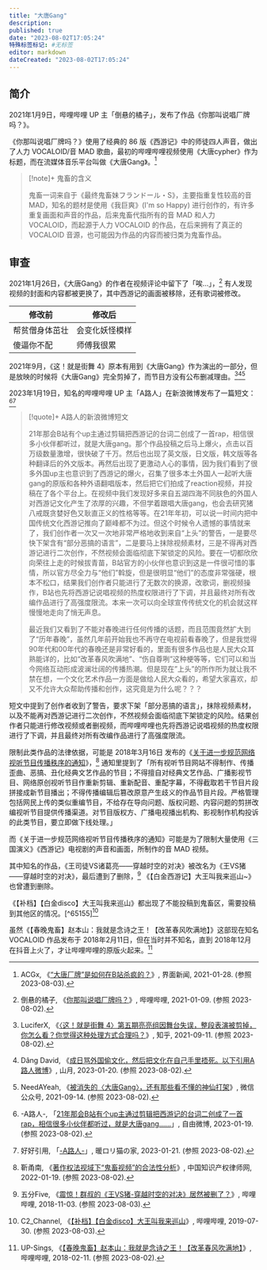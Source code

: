 ```yaml
---
title: "大唐Gang"
description:
published: true
date: "2023-08-02T17:05:24"
特殊标签标记: #无标签
editor: markdown
dateCreated: "2023-08-02T17:05:24"
---
```


## 简介

2021年1月9日，哔哩哔哩 UP 主「倒悬的橘子」，发布了作品《你那叫说唱厂牌吗？》。

《你那叫说唱厂牌吗？》使用了经典的 86 版《西游记》中的师徒四人声音，做出了人力 VOCALOID/音 MAD 歌曲，最初的哔哩哔哩视频使用《大唐cypher》作为标题，而在流媒体音乐平台叫做《大唐Gang》。[^VU6L1]

[^VU6L1]: ACGx, 《[“大唐厂牌”是如何在B站杀疯的？](https://archive.is/VU6L1 "https://www.jiemian.com/article/5610981.html")》, 界面新闻, 2021-01-28. (参照 2023-08-03).

> [!note]+ 鬼畜的含义
>
> 鬼畜一词来自于《最终鬼畜妹フランドール・S》，主要指重复性较高的音 MAD，知名的题材是使用《我巨爽》(I'm so Happy) 进行创作的，有许多重复画面和声音的作品，后来鬼畜代指所有的音 MAD 和人力 VOCALOID，而起源于人力 VOCALOID 的作品，在后来拥有了真正的 VOCALOID 音源，也可能因为作品的内容而被归类为鬼畜作品。

## 审查

2021年1月26日，《大唐Gang》的作者在视频评论中留下了「唉...」，[^11M7L8] 有人发现视频的封面和内容都被更换了，其中西游记的画面被移除，还有歌词被修改。

[^11M7L8]: 倒悬的橘子, 《[你那叫说唱厂牌吗？](https://web.archive.org/web/20230418185916/https://www.bilibili.com/video/BV19K411M7L8/)》, 哔哩哔哩, 2021-01-09. (参照 2023-08-02).

| 修改前         | 修改后         |
| -------------- | -------------- |
| 帮贫僧身体茁壮 | 会变化妖怪模样 |
| 傻逼你不配     | 师傅我很累     |

2021年9月，《这！就是街舞 4》原本有用到《大唐Gang》作为演出的一部分，但是放映的时候将《大唐Gang》完全剪掉了，而节目方没有公布删减理由。[^RdZbN][^bf89c][^261wl]

[^RdZbN]: LuciferX, 《[〈这！就是街舞 4〉第五期亮亮组因舞台失误，整段表演被剪掉，你怎么看？你觉得这种处理方式合理吗？](https://archive.is/RdZbN "https://www.zhihu.com/question/486251918")》, 知乎, 2021-09-11. (参照 2023-08-02).

[^bf89c]: Dâng David, 《[成日骂外国偷文化，然后把文化在自己手里捂死。以下引用A路人微博](https://web.archive.org/web/20230802120258/https://sanguok.com/microblog/25f74bf89c/)》, 山月, 2023-01-20. (参照 2023-08-02).

[^261wl]: NeedAYeah, 《[被消失的〈大唐Gang〉，还有那些看不懂的神仙打架](https://archive.is/261wl "http://mp.weixin.qq.com/s?__biz=MzIyNTA2ODEyNA==&mid=2649892457&idx=1&sn=4ab09ac08d0c93b8fe268d8b675a9266&chksm=f003d35ac7745a4caa51cc7f2b77b562a359501ab3fe0b239bc7c0db264a3c17083af1f45721")》, 微信公众号, 2021-09-14. (参照 2023-08-02).

2023年1月19日，知名的哔哩哔哩 UP 主「A路人」在新浪微博发布了一篇短文：[^75495][^Zxago]

[^75495]: -A路人-, 「[21年那会B站有个up主通过剪辑把西游记的台词二创成了一首rap，相信很多小伙伴都听过，就是大唐gang……](https://web.archive.org/web/20230802092314/https://freeweibo.com/weibo/4859723675075495)」, 自由微博, 2023-01-19. (参照 2023-08-02).

[^Zxago]: 好好引用, 「[-A路人-](https://archive.is/Zxago "https://neko.ci/notes/9a95qmf4gb")」, 暖ロリ猫の家, 2023-01-21. (参照 2023-08-02).

> [!quote]+ A路人的新浪微博短文
>
> 21年那会B站有个up主通过剪辑把西游记的台词二创成了一首rap，相信很多小伙伴都听过，就是大唐gang。那个作品投稿之后马上爆火，点击以百万级数量激增，很快破了千万。然后也出现了英文版，日文版，韩文版等各种翻译后的外文版本。再然后出现了更激动人心的事情，因为我们看到了很多外国up主也意识到了西游记的爆火，召集了很多本土外国人一起听大唐gang的原版和各种外语翻唱版本，然后把它们拍成了reaction视频，并投稿在了各个平台上。在视频中我们发现好多来自五湖四海不同肤色的外国人对西游记文化产生了浓厚的兴趣，不但学着跟唱大唐gang，也会去研究猪八戒既贪婪好色又耿直正义的性格等等。在21年年初，可以说一时间内把中国传统文化西游记推向了巅峰都不为过。但这个时候令人遗憾的事情就来了，我们创作者一次又一次地非常严格地收到来自“上头”的警告，一是要尽快下架含有“部分恶搞的语言”，二是要马上抹除视频素材，三是不得再对西游记进行二次创作，不然视频会面临彻底下架锁定的风险。要在一切都欣欣向荣往上走的时候拔青苗，B站官方的小伙伴也意识到这是一件很可惜的事情，所以官方尽全力与“他们”斡旋，但是很明显“他们”的态度非常强硬，根本不松口，结果我们创作者只能进行了无数次的换源，改歌词，删视频操作，B站也先将西游记说唱视频的热度权限进行了下调，并且最终对所有改编作品进行了高强度限流。本来一次可以向全球宣传传统文化的机会就这样慢慢地走向了悄无声息。
>
> 最近我们又看到了不能对春晚进行任何传播的话题，而且范围竟然扩大到了“历年春晚”，虽然几年前开始我也不再守在电视前看春晚了，但是我觉得90年代和00年代的春晚还是非常好看的，里面有很多作品也是人民大众耳熟能详的，比如“改革春风吹满地”、“伤自尊咧”这种梗等等，它们可以和当今网络互动形成波澜壮阔的传播热潮。但是现在”上头”的所作所为就让我不禁在想，一个文化艺术作品一方面是做给人民大众看的，希望大家喜欢，却又不允许大众帮助传播和创作，这究竟是为什么呢？？？

短文中提到了创作者收到了警告，要求下架「部分恶搞的语言」，抹除视频素材，以及不能再对西游记进行二次创作，不然视频会面临彻底下架锁定的风险。结果创作者只能进行修改视频或者删视频，而哔哩哔哩也先将西游记说唱视频的热度权限进行了下调，并且最终对所有改编作品进行了高强度限流。

限制此类作品的法律依据，可能是 2018年3月16日 发布的《[关于进一步规范网络视听节目传播秩序的通知](/rule/国家新闻出版广电总局/办公厅/关于进一步规范网络视听节目传播秩序的通知.md)》，[^47784] 通知里提到了「所有视听节目网站不得制作、传播歪曲、恶搞、丑化经典文艺作品的节目；不得擅自对经典文艺作品、广播影视节目、网络原创视听节目作重新剪辑、重新配音、重配字幕，不得截取若干节目片段拼接成新节目播出；不得传播编辑后篡改原意产生歧义的作品节目片段。严格管理包括网民上传的类似重编节目，不给存在导向问题、版权问题、内容问题的剪拼改编视听节目提供传播渠道。对节目版权方、广播电视播出机构、影视制作机构投诉的此类节目，要立即做下线处理。」

[^47784]: 靳甬南, 《[著作权法视域下“鬼畜视频”的合法性分析](https://web.archive.org/web/20230802152557/https://www.ciplawyer.cn/html/zjbq/20220119/147784.html)》, 中国知识产权律师网, 2022-01-19. (参照 2023-08-02).

而《关于进一步规范网络视听节目传播秩序的通知》可能是为了限制大量使用《三国演义》《西游记》电视剧的声音和画面，所制作的音 MAD 视频。

其中知名的作品，《王司徒VS诸葛亮——穿越时空的对决》被改名为《王VS猪——穿越时空的对决》，最后遭到了删除，[^18863] 《【白金西游记】大王叫我来巡山~》也曾遭到删除。

[^18863]: 五分Five, 《[震惊！群叔的《王VS猪-穿越时空的对决》居然被删了？](https://web.archive.org/web/20230803070325/https://www.bilibili.com/video/av35218863/)》, 哔哩哔哩, 2018-11-03. (参照 2023-08-03).

《【补档】【白金disco】大王叫我来巡山》都出现了不能投稿到鬼畜区，需要投稿到其他区的情况。[^65155][^1c7AY]

[^1c7AY]: C2_Channel, 《[【补档】【白金disco】大王叫我来巡山](https://web.archive.org/web/20230803071049/https://www.bilibili.com/video/BV1Ct411c7AY/)》, 哔哩哔哩, 2019-07-30. (参照 2023-08-03).

虽然《【春晚鬼畜】赵本山：我就是念诗之王！【改革春风吹满地】》这部现在知名 VOCALOID 作品发布于 2018年2月11日，但在当时并不知名，直到 2018年12月 在抖音上火了，才让哔哩哔哩的原版火起来。[^90801]

[^90801]: UP-Sings, 《[【春晚鬼畜】赵本山：我就是念诗之王！【改革春风吹满地】](https://web.archive.org/web/20190123010747/https://www.bilibili.com/video/av19390801)》, 哔哩哔哩, 2018-02-11. (参照 2023-08-02).
